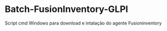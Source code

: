 # Batch-FusionInventory-GLPI
Script cmd Windows para download e intalação do agente Fusioninventory
